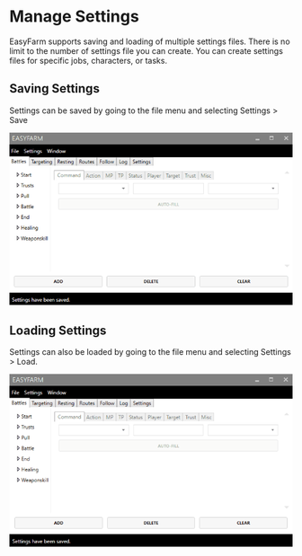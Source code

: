 # Manage Settings

EasyFarm supports saving and loading of multiple settings files. There is no limit to the number of settings file you can create. You can create settings files for specific jobs, characters, or tasks. 

## Saving Settings

Settings can be saved by going to the file menu and selecting Settings &gt; Save

![Save Settings](../.gitbook/assets/save-settings%20%281%29.gif)

## Loading Settings

Settings can also be loaded by going to the file menu and selecting Settings &gt; Load.

![Load Settings](../.gitbook/assets/load-settings.gif)

